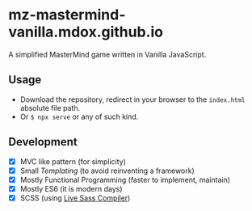 # mz-mastermind-vanilla.mdox.github.io

A simplified MasterMind game written in Vanilla JavaScript.

## Usage

- Download the repository, redirect in your browser to the `index.html` absolute file path.
- Or `$ npx serve` or any of such kind.

## Development

- [x] MVC like pattern (for simplicity)
- [x] Small _Templating_ (to avoid reinventing a framework)
- [x] Mostly Functional Programming (faster to implement, maintain)
- [x] Mostly ES6 (it is modern days)
- [x] SCSS (using [Live Sass Compiler](https://marketplace.visualstudio.com/items?itemName=glenn2223.live-sass))

